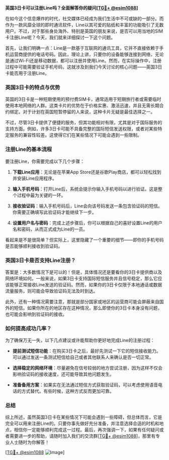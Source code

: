 **英国3日卡可以注册Line吗？全面解答你的疑问[[TG💪+ @esim1088](https://t.me/s/esim1088)]**

在如今这个信息爆炸的时代，社交媒体已经成为我们生活中不可或缺的一部分。而作为一款风靡全球的即时通讯软件，Line以其可爱的贴纸和丰富的功能吸引了无数用户。不过，对于那些身处海外、特别是英国的朋友来说，是否可以用当地的SIM卡注册Line呢？今天，我们就来详细探讨一下这个问题。

首先，让我们明确一点：Line是一款基于互联网的通讯工具，它并不直接依赖于手机运营商提供的电话号码。因此，理论上讲，只要你的设备能够连接到网络，无论是通过Wi-Fi还是移动数据，都可以注册并使用Line。然而，在实际操作中，注册过程中可能需要验证手机号码，这就涉及到我们今天讨论的核心问题——英国3日卡能否用于注册Line。

### 英国3日卡的特点与优势

英国的3日卡是一种短期使用的预付费SIM卡，通常适用于短期旅行者或需要临时使用本地网络的人群。这类卡片的优势在于价格实惠、激活迅速，并且无需长期合约绑定。对于计划在英国短暂停留的人来说，这种卡片无疑是最佳选择之一。

不过，尽管3日卡提供了便捷的服务，但其功能相对有限，尤其是对于国际服务的支持方面。例如，许多3日卡可能不具备完整的国际短信发送权限，或者对某些特定服务的兼容性较差。这使得它们在某些情况下可能会遇到一些限制。

### 注册Line的基本流程

要注册Line，你需要完成以下几个步骤：

1. **下载Line应用**：无论是在苹果App Store还是谷歌Play商店，都可以轻松找到并安装Line应用程序。
   
2. **输入手机号码**：打开Line后，系统会提示你输入手机号码以进行验证。这是整个过程中最为关键的一环。

3. **接收验证码**：输入手机号码后，Line会向该号码发送一条包含验证码的短信。你需要正确填写此验证码才能继续下一步。

4. **设置用户名与密码**：完成上述步骤后，你可以根据自己的喜好设置Line的用户名和密码，从而正式成为Line的一员。

看起来是不是很简单？但实际上，这里隐藏了一个重要的细节——即你的手机号码是否能够顺利接收到验证码。

### 英国3日卡是否支持Line注册？

答案是：大多数情况下是可以的！但是，具体情况还是要看你的3日卡提供商以及网络环境如何。一般来说，如果3日卡支持国际短信服务并且信号稳定，那么它应该能够正常接收Line发送的验证码。然而，如果你的3日卡仅限于本地通话或数据流量服务，则可能会导致验证码无法及时到达。

此外，还有一种情况需要注意，那就是部分国家或地区的运营商可能会屏蔽来自国外的短信。如果你所在的地区存在这种情况，那么即使你的3日卡本身没有问题，也可能会影响到验证码的接收。

### 如何提高成功几率？

为了确保万无一失，以下几点建议或许能帮助你更好地完成Line的注册过程：

- **提前测试短信功能**：在购买3日卡之后，最好先测试一下它的短信接收能力。可以通过发送一条测试短信给自己或者其他联系人来确认是否一切正常。
  
- **选择稳定的网络环境**：尽量避免在信号较弱的地方尝试注册，因为这样不仅会影响验证码的接收速度，还可能导致其他问题发生。

- **准备备用方案**：如果实在无法通过短信方式获取验证码，可以考虑使用语音电话的方式替代。有些时候，这种方式反而更加可靠。

### 总结

综上所述，虽然英国3日卡在某些情况下可能会遇到一些障碍，但总体而言，它是完全可以用来注册Line的。只要你事先做好充分准备，并注意选择合适的时机和地点，相信你一定能够顺利完成这一过程。最后，再次强调一下，如果有任何疑问或者需要进一步的帮助，请随时加入我们的交流群[[TG💪+ @esim1088](https://t.me/s/esim1088)]，那里有专业人士随时为你解答！

[[TG💪+ @esim1088](https://t.me/s/esim1088) ![Image](https://i.postimg.cc/4NQfJmqS/Snipaste-2025-05-13-00-14-12.png)]